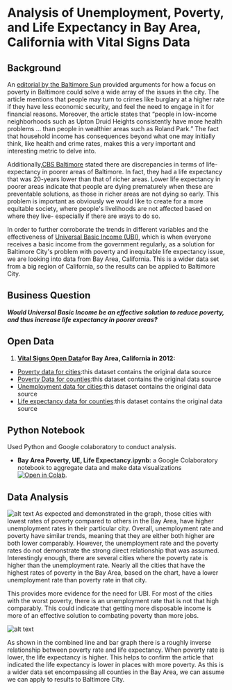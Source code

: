 # Analysis of Unemployment, Poverty, and Life Expectancy in Bay Area, California with Vital Signs Data

## Background

An [editorial by the Baltimore Sun](https://www.baltimoresun.com/opinion/editorial/bs-ed-0207-baltimore-poverty-20190205-story.html) provided arguments for how a focus on poverty in Baltimore could solve a wide array of the issues in the city. The article mentions that people may turn to crimes like burglary at a higher rate if they have less economic security, and feel the need to engage in it for financial reasons. Moreover,  the article states that “people in low-income neighborhoods such as Upton Druid Heights consistently have more health problems … than people in wealthier areas such as Roland Park.” The fact that household income has consequences beyond what one may initially think, like health and crime rates, makes this a very important and interesting metric to delve into.

Additionally,[CBS Baltimore](https://baltimore.cbslocal.com/2017/07/06/life-expectancy-baltimore/) stated there are discrepancies in terms of life-expectancy in poorer areas of Baltimore. In fact, they had a life expectancy that was 20-years lower than that of richer areas. Lower life expectancy in poorer areas indicate that people are dying prematurely when these are preventable solutions, as those in richer areas are not dying so early. This problem is important as obviously we would like to create for a more equitable society, where people's livelihoods are not affected based on where they live- especially if there are ways to do so. 

In order to further corroborate the trends in different variables and the effectiveness of [Universal Basic Income (UBI)](https://www.investopedia.com/terms/b/basic-income.asp), which is when everyone receives a basic income from the government regularly, as a solution for Baltimore City's problem with poverty and inequitable life expectancy issue, we are looking into data from Bay Area, California. This is a wider data set from a big region of California, so the results can be applied to Baltimore City. 

## Business Question

___Would Universal Basic Income be an effective solution to reduce poverty, and thus increase life expectancy in poorer areas?___

## Open Data 

1.	__[Vital Signs Open Data](https://www.vitalsigns.mtc.ca.gov/)for Bay Area, California in 2012:__ 
- [Poverty data for cities](https://github.com/skang06/bayarea_ue_poverty_life_expectancy/blob/main/Bay_Area_Pov.csv):this dataset contains the original data source
- [Poverty Data for counties](https://github.com/skang06/bayarea_ue_poverty_life_expectancy/blob/main/poverty_county.csv):this dataset contains the original data source
- [Unemployment data for cities](https://github.com/skang06/bayarea_ue_poverty_life_expectancy/blob/main/Bay%20Area_UE.csv):this dataset contains the original data source
- [Life expectancy data for counties](https://github.com/skang06/bayarea_ue_poverty_life_expectancy/blob/main/County_LE.csvth):this dataset contains the original data source

## Python Notebook

Used Python and Google colaboratory to conduct analysis.
- __Bay Area Poverty, UE, Life Expectancy.ipynb:__ a Google Colaboratory notebook to aggregate data and make data visualizations [![Open in Colab](https://colab.research.google.com/assets/colab-badge.svg)](https://colab.research.google.com/drive/1l_RpMEK-4JKqW8F8IoJrnVpjJeIaHDip?usp=sharing).

## Data Analysis

![alt text](https://github.com/skang06/bayarea_ue_poverty_life_expectancy/blob/main/Screen%20Shot%202020-12-06%20at%204.02.49%20PM.png)
As expected and demonstrated in the graph, those cities with lowest rates of poverty compared to others in the Bay Area, have higher unemployment rates in their particular city. Overall, unemployment rate and poverty have similar trends, meaning that they are either both higher are both lower comparably. However, the unemployment rate and the poverty rates do not demonstrate the strong direct relationship that was assumed. Interestingly enough, there are several cities where the poverty rate is higher than the unemployment rate. Nearly all the cities that have the highest rates of poverty in the Bay Area, based on the chart, have a lower unemployment rate than poverty rate in that city. 

This provides more evidence for the need for UBI. For most of the cities with the worst poverty, there is an unemployment rate that is not that high comparably. This could indicate that getting more disposable income is more of an effective solution to combating poverty than more jobs. 

![alt text](https://github.com/skang06/bayarea_ue_poverty_life_expectancy/blob/main/Screen%20Shot%202020-12-06%20at%204.02.58%20PM.png)

As shown in the combined line and bar graph there is a roughly inverse relationship between poverty rate and life expectancy. When poverty rate is lower, the life expectancy is higher. This helps to confirm the article that indicated the life expectancy is lower in places with more poverty. As this is a wider data set encompassing all counties in the Bay Area, we can assume we can apply to results to Baltimore City.
